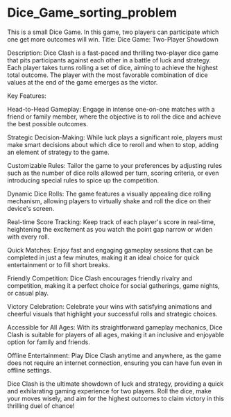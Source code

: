 # Dice_Game_sorting_problem
This is a small Dice Game. In this game, two players can participate which one get more outcomes will win.
Title: Dice Game: Two-Player Showdown

Description:
Dice Clash is a fast-paced and thrilling two-player dice game that pits participants against each other in a battle of luck and strategy. Each player takes turns rolling a set of dice, aiming to achieve the highest total outcome. The player with the most favorable combination of dice values at the end of the game emerges as the victor.

Key Features:

Head-to-Head Gameplay: Engage in intense one-on-one matches with a friend or family member, where the objective is to roll the dice and achieve the best possible outcomes.

Strategic Decision-Making: While luck plays a significant role, players must make smart decisions about which dice to reroll and when to stop, adding an element of strategy to the game.

Customizable Rules: Tailor the game to your preferences by adjusting rules such as the number of dice rolls allowed per turn, scoring criteria, or even introducing special rules to spice up the competition.

Dynamic Dice Rolls: The game features a visually appealing dice rolling mechanism, allowing players to virtually shake and roll the dice on their device's screen.

Real-time Score Tracking: Keep track of each player's score in real-time, heightening the excitement as you watch the point gap narrow or widen with every roll.

Quick Matches: Enjoy fast and engaging gameplay sessions that can be completed in just a few minutes, making it an ideal choice for quick entertainment or to fill short breaks.

Friendly Competition: Dice Clash encourages friendly rivalry and competition, making it a perfect choice for social gatherings, game nights, or casual play.

Victory Celebration: Celebrate your wins with satisfying animations and cheerful visuals that highlight your successful rolls and strategic choices.

Accessible for All Ages: With its straightforward gameplay mechanics, Dice Clash is suitable for players of all ages, making it an inclusive and enjoyable option for family and friends.

Offline Entertainment: Play Dice Clash anytime and anywhere, as the game does not require an internet connection, ensuring you can have fun even in offline settings.

Dice Clash is the ultimate showdown of luck and strategy, providing a quick and exhilarating gaming experience for two players. Roll the dice, make your moves wisely, and aim for the highest outcomes to claim victory in this thrilling duel of chance!
